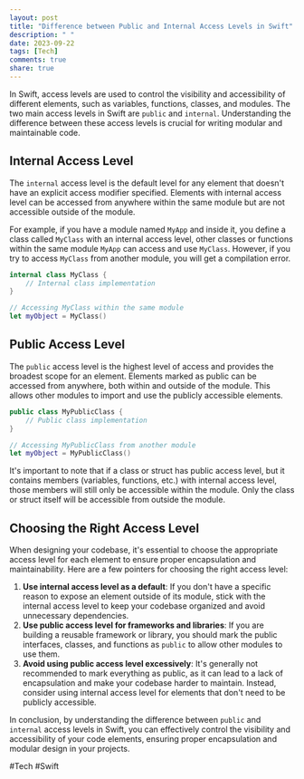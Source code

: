 ```yaml
---
layout: post
title: "Difference between Public and Internal Access Levels in Swift"
description: " "
date: 2023-09-22
tags: [Tech]
comments: true
share: true
---
```


In Swift, access levels are used to control the visibility and accessibility of different elements, such as variables, functions, classes, and modules. The two main access levels in Swift are `public` and `internal`. Understanding the difference between these access levels is crucial for writing modular and maintainable code.

## Internal Access Level

The `internal` access level is the default level for any element that doesn't have an explicit access modifier specified. Elements with internal access level can be accessed from anywhere within the same module but are not accessible outside of the module.

For example, if you have a module named `MyApp` and inside it, you define a class called `MyClass` with an internal access level, other classes or functions within the same module `MyApp` can access and use `MyClass`. However, if you try to access `MyClass` from another module, you will get a compilation error.

```swift
internal class MyClass {
    // Internal class implementation
}

// Accessing MyClass within the same module
let myObject = MyClass()
```

## Public Access Level

The `public` access level is the highest level of access and provides the broadest scope for an element. Elements marked as public can be accessed from anywhere, both within and outside of the module. This allows other modules to import and use the publicly accessible elements.

```swift
public class MyPublicClass {
    // Public class implementation
}

// Accessing MyPublicClass from another module
let myObject = MyPublicClass()
```

It's important to note that if a class or struct has public access level, but it contains members (variables, functions, etc.) with internal access level, those members will still only be accessible within the module. Only the class or struct itself will be accessible from outside the module.

## Choosing the Right Access Level

When designing your codebase, it's essential to choose the appropriate access level for each element to ensure proper encapsulation and maintainability. Here are a few pointers for choosing the right access level:

1. **Use internal access level as a default**: If you don't have a specific reason to expose an element outside of its module, stick with the internal access level to keep your codebase organized and avoid unnecessary dependencies.
2. **Use public access level for frameworks and libraries**: If you are building a reusable framework or library, you should mark the public interfaces, classes, and functions as `public` to allow other modules to use them.
3. **Avoid using public access level excessively**: It's generally not recommended to mark everything as public, as it can lead to a lack of encapsulation and make your codebase harder to maintain. Instead, consider using internal access level for elements that don't need to be publicly accessible.

In conclusion, by understanding the difference between `public` and `internal` access levels in Swift, you can effectively control the visibility and accessibility of your code elements, ensuring proper encapsulation and modular design in your projects.

#Tech #Swift